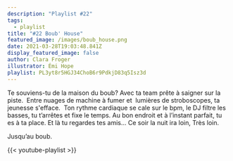 ```yaml
---
description: "Playlist #22"
tags:
  - playlist
title: "#22 Boub' House"
featured_image: /images/boub_house.png
date: 2021-03-28T19:03:48.841Z
display_featured_image: false
author: Clara Froger
illustrator: Émi Hope
playlist: PL3yt8r5HGJ34ChoB6r9PdkjD83q5Isz3d
---
```

Te souviens-tu de la maison du boub?
Avec ta team prête à saigner sur la piste. 
Entre nuages de machine à fumer et  lumières de stroboscopes, ta jeunesse s'efface. 
Ton rythme cardiaque se cale sur le bpm, le DJ filtre les basses, tu t’arrêtes et fixe le temps.
Au bon endroit et à l’instant parfait, tu es à ta place.
Et là tu regardes tes amis…
Ce soir la nuit ira loin,
Très loin.

Jusqu’au boub.

{{< youtube-playlist >}}